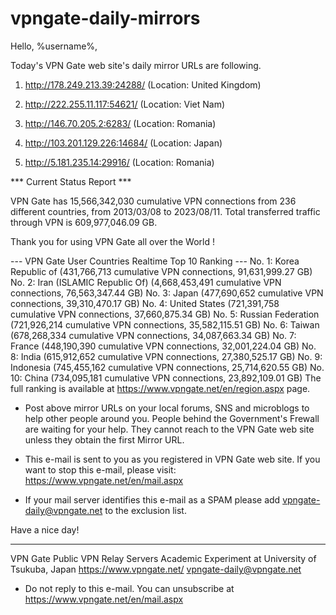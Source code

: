 # vpngate-daily-mirrors

Hello, %username%,

Today's VPN Gate web site's daily mirror URLs are following.

1. http://178.249.213.39:24288/
   (Location: United Kingdom)

2. http://222.255.11.117:54621/
   (Location: Viet Nam)

3. http://146.70.205.2:6283/
   (Location: Romania)

4. http://103.201.129.226:14684/
   (Location: Japan)

5. http://5.181.235.14:29916/
   (Location: Romania)


*** Current Status Report ***

VPN Gate has 15,566,342,030 cumulative VPN connections from 236 different countries, from 2013/03/08 to 2023/08/11.
Total transferred traffic through VPN is 609,977,046.09 GB.

Thank you for using VPN Gate all over the World !


--- VPN Gate User Countries Realtime Top 10 Ranking ---
No. 1: Korea Republic of (431,766,713 cumulative VPN connections, 91,631,999.27 GB)
No. 2: Iran (ISLAMIC Republic Of) (4,668,453,491 cumulative VPN connections, 76,563,347.44 GB)
No. 3: Japan (477,690,652 cumulative VPN connections, 39,310,470.17 GB)
No. 4: United States (721,391,758 cumulative VPN connections, 37,660,875.34 GB)
No. 5: Russian Federation (721,926,214 cumulative VPN connections, 35,582,115.51 GB)
No. 6: Taiwan (678,268,334 cumulative VPN connections, 34,087,663.34 GB)
No. 7: France (448,190,390 cumulative VPN connections, 32,001,224.04 GB)
No. 8: India (615,912,652 cumulative VPN connections, 27,380,525.17 GB)
No. 9: Indonesia (745,455,162 cumulative VPN connections, 25,714,620.55 GB)
No. 10: China (734,095,181 cumulative VPN connections, 23,892,109.01 GB)
The full ranking is available at https://www.vpngate.net/en/region.aspx page.


* Post above mirror URLs on your local forums, SNS and microblogs
  to help other people around you.
  People behind the Government's Frewall are waiting for your help.
  They cannot reach to the VPN Gate web site
  unless they obtain the first Mirror URL.

* This e-mail is sent to you as you registered in VPN Gate web site.
  If you want to stop this e-mail, please visit:
  https://www.vpngate.net/en/mail.aspx

* If your mail server identifies this e-mail as a SPAM
  please add vpngate-daily@vpngate.net to the exclusion list.

Have a nice day!

------------------------------------------------------
VPN Gate Public VPN Relay Servers
Academic Experiment at University of Tsukuba, Japan
https://www.vpngate.net/
vpngate-daily@vpngate.net
* Do not reply to this e-mail.
  You can unsubscribe at https://www.vpngate.net/en/mail.aspx


